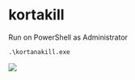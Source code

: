 # kortakill
Run on PowerShell as Administrator

```cmd
.\kortanakill.exe
```
![](https://github.com/nu11secur1ty/Windows/blob/master/Kortana/screen/korakill.PNG)

